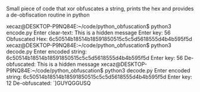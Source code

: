 Small piece of code that xor obfuscates a string, prints the hex and provides a 
de-obfiscation routine in python

xecaz@DESKTOP-P9NQ84E:~/code/python_obfuscation$ python3 encode.py
Enter clear-text: This is a hidden message
Enter key: 56
Obfuscated Hex: 6c50514b18514b18591850515c5c5d5618555d4b4b595f5d
xecaz@DESKTOP-P9NQ84E:~/code/python_obfuscation$ python3 decode.py
Enter encoded string: 6c50514b18514b18591850515c5c5d5618555d4b4b595f5d
Enter key: 56
De-obfuscated: This is a hidden message
xecaz@DESKTOP-P9NQ84E:~/code/python_obfuscation$ python3 decode.py
Enter encoded string: 6c50514b18514b18591850515c5c5d5618555d4b4b595f5d
Enter key: 12
De-obfuscated: `\]GUYQGGUSQ

